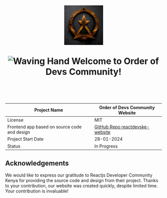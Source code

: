 <h1 align="center" style="margin-top: 1em; margin-bottom: 3em;">
  <p><a href="https://www.orderofdevs.pl/"><img alt="logo" src="./assets/ood-logo.png" alt="order-of-devs" width="125"></a></p>
  <p> <img src="https://media.giphy.com/media/hvRJCLFzcasrR4ia7z/giphy.gif" alt="Waving Hand" width="25px" height="25px"> Welcome to Order of Devs Community!</p>
</h1>

| Project Name                                 | Order of Devs Community Website                                          |
|----------------------------------------------|--------------------------------------------------------------------------|
| License                                      | MIT                                                                      |
| Frontend app based on source code and design | [GitHub Repo reactdevske-website](https://github.com/reactdeveloperske/reactdevske-website) |
| Project Start Date                           | 28-01-2024                                                               |
| Status                                       | In Progress                                                              |


## Acknowledgements

We would like to express our gratitude to Reactjs Developer Community Kenya for providing the source code and design from their project. Thanks to your contribution, our website was created quickly, despite limited time. Your contribution is invaluable!

